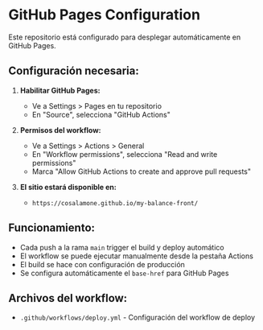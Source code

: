 # GitHub Pages Configuration

Este repositorio está configurado para desplegar automáticamente en GitHub Pages.

## Configuración necesaria:

1. **Habilitar GitHub Pages:**
   - Ve a Settings > Pages en tu repositorio
   - En "Source", selecciona "GitHub Actions"

2. **Permisos del workflow:**
   - Ve a Settings > Actions > General
   - En "Workflow permissions", selecciona "Read and write permissions"
   - Marca "Allow GitHub Actions to create and approve pull requests"

3. **El sitio estará disponible en:**
   - `https://cosalamone.github.io/my-balance-front/`

## Funcionamiento:

- Cada push a la rama `main` trigger el build y deploy automático
- El workflow se puede ejecutar manualmente desde la pestaña Actions
- El build se hace con configuración de producción
- Se configura automáticamente el `base-href` para GitHub Pages

## Archivos del workflow:

- `.github/workflows/deploy.yml` - Configuración del workflow de deploy
